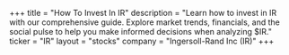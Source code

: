 +++
title = "How To Invest In IR"
description = "Learn how to invest in IR with our comprehensive guide. Explore market trends, financials, and the social pulse to help you make informed decisions when analyzing $IR."
ticker = "IR"
layout = "stocks"
company = "Ingersoll-Rand Inc (IR)"
+++

